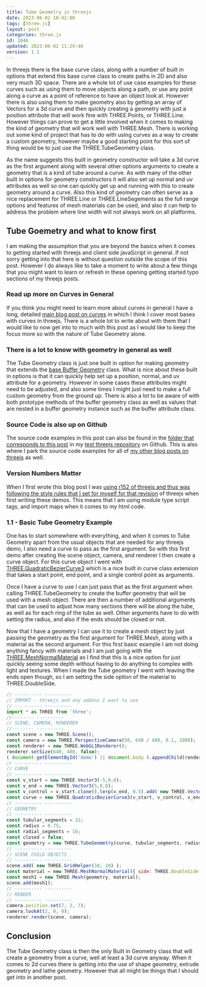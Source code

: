 ```yaml
---
title: Tube Geometry in threejs
date: 2023-06-02 10:42:00
tags: [three.js]
layout: post
categories: three.js
id: 1046
updated: 2023-06-02 11:29:40
version: 1.1
---
```


In threejs there is the base curve class, along with a number of built in options that extend this base curve class to create paths in 2D and also very much 3D space. There are a whole lot of use case examples for these curves such as using them to move objects along a path, or use any point along a curve as a point of reference to have an object look at. However there is also using them to make geometry also by getting an array of Vectors for a 3d curve and then quickly creating a geometry with just a position attribute that will work fine with THREE.Points, or THREE.Line. However things can prove to get a little involved when it comes to making the kind of geometry that will work well with THREE.Mesh. There is working out some kind of project that has to do with using curves as a way to create a custom geometry, however maybe a good starting point for this sort of thing would be to just use the THREE.TubeGeometry class.

As the name suggests this built in geometry constructor will take a 3d curve as the first argument along with several other options arguments to create a geometry that is a kind of tube around a curve. As with many of the other built in options for geometry constructors it will also set up normal and uv attributes as well so one can quickly get up and running with this to create geometry around a curve. Also this kind of geometry can often serve as a nice replacement for THREE.Line or THREE.LineSegements as the full range options and features of mesh materials can be used, and also it can help to address the problem where line width will not always work on all platforms.

<!-- more -->

## Tube Goemetry and what to know first

I am making the assumption that you are beyond the basics when it comes to getting started with threejs and client side javaScript in general. If not sorry getting into that here is without question outside the scope of this post. However I do always like to take a moment to write about a few things that you might want to learn or refresh in these opening getting started typo sections of my threejs posts.

### Read up more on Curves in General

If you think you might need to learn more about curves in general I have a long, detailed [main blog post on curves](/2022/06/17/threejs-curve/) in which I think I cover most bases with curves in threejs. There is a whole lot to write about with them that I would like to now get into to much with this post as I would like to keep the focus more so with the nature of Tube Geometry alone.

### There is a lot to know with geometry in general as well

The Tube Geometry class is just one built in option for making geometry that extends the [base Buffer Geometry](/2021/04/22/threejs-buffer-geometry) class. What is nice about these built in options is that it can quickly help set up a position, normal, and uv attribute for a geometry. However in some cases these attributes might need to be adjusted, and also some times I might just need to make a full custom geometry from the ground up. There is also a lot to be aware of with both prototype methods of the buffer geometry class as well as values that are nested in a buffer geometry instance such as the buffer attribute class.

### Source Code is also up on Github

The source code examples in this post can also be found in the [folder that corresponds to this post](https://github.com/dustinpfister/test_threejs/tree/master/views/forpost/threejs-tube-geometry) in my [test threejs repository](https://github.com/dustinpfister/test_threejs) on Github. This is also where I park the source code examples for all of [my other blog posts on threejs](/categories/three-js/) as well.

### Version Numbers Matter

When I first wrote this blog post I was [using r152 of threejs and thus was following the style rules that I set for myself for that revision](https://github.com/dustinpfister/test_threejs/blob/master/views/demos/r152/README.md) of threejs when first writing these demos. This means that I am using module type script tags, and import maps when it comes to my html code. 

### 1.1 - Basic Tube Geometry Example

One has to start somewhere with everything, and when it comes to Tube Geometry apart from the usual objects that are needed for any threejs demo, I also need a curve to pass as the first argument. So with this first demo after creating the scene object, camera, and renderer I then create a curve object. For this curve object I went with [THREE.QuadraticBezierCurve3](/2022/10/21/threejs-curve-quadratic-bezier-curve3/) which is a nice built in curve class extension that takes a start point, end point, and a single control point as arguments.

Once I have a curve to use I can just pass that as the first argument when calling THREE.TubeGeometry to create the buffer geometry that will be used with a mesh object. There are then a number of additional arguments that can be used to adjust how many sections there will be along the tube, as well as for each ring of the tube as well. Other arguments have to do with setting the radius, and also if the ends should be closed or not.

Now that I have a geometry I can use it to create a mesh object by just passing the geometry as the first argument for THREE.Mesh, along with a material as the second argument. For this first basic example I am not doing anything fancy with materials and I am just going with the [THREE.MeshNormalMaterial](/2021/06/23/threejs-normal-material/) as I find that this is a nice option for just quickly seeing some depth without having to do anything to complex with light and textures. When I made the Tube geometry I went with leaving the ends open though, so I am setting the side option of the material to THREE.DoubleSide.

```js
// ---------- ----------
// IMPORT - threejs and any addons I want to use
// ---------- ----------
import * as THREE from 'three';
//-------- ----------
// SCENE, CAMERA, RENDERER
//-------- ----------
const scene = new THREE.Scene();
const camera = new THREE.PerspectiveCamera(50, 640 / 480, 0.1, 1000);
const renderer = new THREE.WebGL1Renderer();
renderer.setSize(640, 480, false);
( document.getElementById('demo') || document.body ).appendChild(renderer.domElement);
// ---------- ----------
// CURVE
// ---------- ----------
const v_start = new THREE.Vector3(-5,0,0);
const v_end = new THREE.Vector3(5,0,0);
const v_control = v_start.clone().lerp(v_end, 0.5).add( new THREE.Vector3(-4,3,-5) );
const curve = new THREE.QuadraticBezierCurve3(v_start, v_control, v_end);
// ---------- ----------
// GEOMETRY
// ---------- ----------
const tubular_segments = 32;
const radius = 0.75;
const radial_segments = 16;
const closed = false;
const geometry = new THREE.TubeGeometry(curve, tubular_segments, radius, radial_segments, closed);
// ---------- ----------
// SCENE CHILD OBJECTS
// ---------- ----------
scene.add( new THREE.GridHelper(10, 10) );
const material = new THREE.MeshNormalMaterial({ side: THREE.DoubleSide });
const mesh1 = new THREE.Mesh(geometry, material);
scene.add(mesh1);
// ---------- ----------
// RENDER
// ---------- ----------
camera.position.set(7, 2, 7);
camera.lookAt(2, 0, 0);
renderer.render(scene, camera);
```

## Conclusion

The Tube Geometry class is then the only Built in Geometry class that will create a geometry from a curve, well at least a 3d curve anyway. When it comes to 2d curves there is getting into the use of shape geometry, extrude geometry and lathe geometry. However that all might be things that I should get into in another post.
